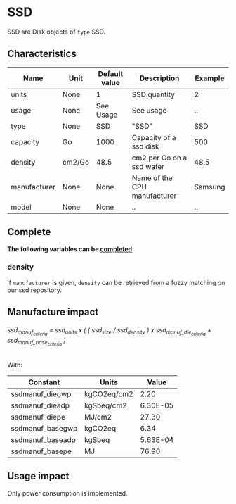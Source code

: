 # SSD

SSD are Disk objects of ```type``` SSD.

## Characteristics

| Name          | Unit   | Default value | Description                  | Example |
|---------------|--------|---------------|------------------------------|---------|
| units         | None   | 1             | SSD quantity                 | 2       |
| usage         | None   | See Usage     | See usage                    | ..      |
| type          | None   | SSD           | "SSD"                        | SSD     |
| capacity      | Go     | 1000          | Capacity of a ssd disk       | 500     |
| density       | cm2/Go | 48.5          | cm2 per Go on a ssd wafer    | 48.5    |
| manufacturer  | None   | None          | Name of the CPU manufacturer | Samsung |
| model         | None   | None          | ..                           | ..      |


## Complete

**The following variables can be [completed](complete.md)**

### density

if ```manufacturer``` is given, ```density``` can be retrieved from a fuzzy matching on our ssd repository.

## Manufacture impact

<h6>ssd<sub>manuf<sub><em>criteria</em></sub></sub> = ssd<sub>units</sub> x ( ( ssd<sub>size</sub> / ssd<sub>density</sub> ) x ssd<sub>manuf_die<sub><em>criteria</em></sub></sub> + ssd<sub>manuf_base<sub><em>criteria</em></sub></sub> )</h6>

With:

| Constant         | Units       | Value    |
|------------------|-------------|----------|
| ssdmanuf_diegwp  | kgCO2eq/cm2 | 2.20     |
| ssdmanuf_dieadp  | kgSbeq/cm2  | 6.30E-05 |
| ssdmanuf_diepe   | MJ/cm2      | 27.30    |
| ssdmanuf_basegwp | kgCO2eq     | 6.34     |
| ssdmanuf_baseadp | kgSbeq      | 5.63E-04 |
| ssdmanuf_basepe  | MJ          | 76.90    |


## Usage impact

Only power consumption is implemented.